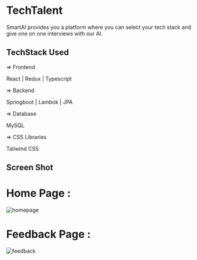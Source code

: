# TechTalent
SmartAI provides you a platform where you can select your tech stack and give one on one interviews with our AI. 

## TechStack Used

=> Frontend

React | Redux | Typescript

=> Backend

Springboot | Lambok | JPA

=> Database

MySQL

=> CSS Libraries

Tailwind CSS


## Screen Shot

# Home Page :
![homepage](https://github.com/GaneshGourav/TechTalent/assets/119353884/7fb972fd-d292-48f0-9e6a-60da488364e4)

# Feedback Page :

![feedback](https://github.com/GaneshGourav/TechTalent/assets/119353884/eec57076-ed6f-4790-98dc-6772a9254aac)
